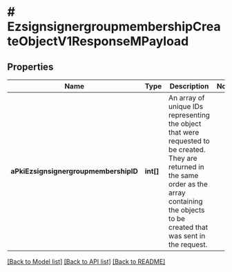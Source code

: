 # # EzsignsignergroupmembershipCreateObjectV1ResponseMPayload

## Properties

Name | Type | Description | Notes
------------ | ------------- | ------------- | -------------
**aPkiEzsignsignergroupmembershipID** | **int[]** | An array of unique IDs representing the object that were requested to be created.  They are returned in the same order as the array containing the objects to be created that was sent in the request. |

[[Back to Model list]](../../README.md#models) [[Back to API list]](../../README.md#endpoints) [[Back to README]](../../README.md)
